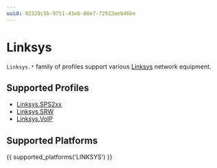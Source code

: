 ```yaml
---
uuid: 92329c5b-9751-43e6-80e7-72922eeb46be
---
```

# Linksys

`Linksys.*` family of profiles support various [Linksys](https://www.linksys.com)
network equipment.

## Supported Profiles

- [Linksys.SPS2xx](Linksys.SPS2xx.md)
- [Linksys.SRW](Linksys.SRW.md)
- [Linksys.VoIP](Linksys.VoIP.md)

## Supported Platforms

{{ supported_platforms('LINKSYS') }}
